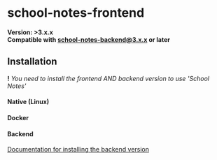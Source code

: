 # school-notes-frontend

__Version: >3.x.x__  
__Compatible with school-notes-backend@3.x.x or later__

## Installation

__!__ *You need to install the frontend AND backend version to use 'School Notes'*

#### Native (Linux)

#### Docker

#### Backend
[Documentation for installing the backend version](https://github.com/osourcet/school-notes-backend/blob/stable/README.md)
